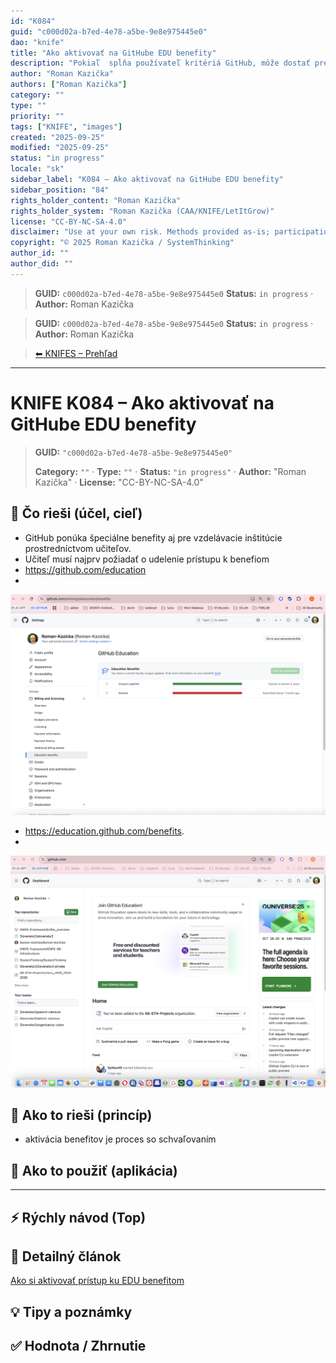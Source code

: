 ```yaml
---
id: "K084"
guid: "c000d02a-b7ed-4e78-a5be-9e8e975445e0"
dao: "knife"
title: "Ako aktivovať na GitHube EDU benefity"
description: "Pokiaľ  spĺňa používateľ kritériá GitHub, môže dostať pre seba pre svoj profil status člena EDU organizácie. Má to viaceroo výhod ako Sites pre privátne repositáre, čo by stálo 3€/mesiac. Detailnejšie v inom Knife. V tomto príspevku je samotná aktivácia týchto benefitov"
author: "Roman Kazička"
authors: ["Roman Kazička"]
category: ""
type: ""
priority: ""
tags: ["KNIFE", "images"]
created: "2025-09-25"
modified: "2025-09-25"
status: "in progress"
locale: "sk"
sidebar_label: "K084 – Ako aktivovať na GitHube EDU benefity"
sidebar_position: "84"
rights_holder_content: "Roman Kazička"
rights_holder_system: "Roman Kazička (CAA/KNIFE/LetItGrow)"
license: "CC-BY-NC-SA-4.0"
disclaimer: "Use at your own risk. Methods provided as-is; participation is voluntary and context-aware."
copyright: "© 2025 Roman Kazička / SystemThinking"
author_id: ""
author_did: ""
---
```

<!-- fm-visible: start -->
> **GUID:** `c000d02a-b7ed-4e78-a5be-9e8e975445e0`
> **Status:** `in progress` · **Author:** Roman Kazička
<!-- fm-visible: end -->
<!-- body:start -->

<!-- fm-visible: start -->
> **GUID:** `c000d02a-b7ed-4e78-a5be-9e8e975445e0`
> **Status:** `in progress` · **Author:** Roman Kazička
<!-- fm-visible: end -->
<!-- body:start -->

<!-- nav:knifes -->
> [⬅ KNIFES – Prehľad](../overview.md)
---
# KNIFE K084 – Ako aktivovať na GitHube EDU benefity
<!-- fm-visible: start -->

> **GUID:** `"c000d02a-b7ed-4e78-a5be-9e8e975445e0"`
>   
> **Category:** `""` · **Type:** `""` · **Status:** `"in progress"` · **Author:** "Roman Kazička" · **License:** "CC-BY-NC-SA-4.0"
<!-- fm-visible: end -->


## 🎯 Čo rieši (účel, cieľ)
- GitHub ponúka špeciálne benefity aj pre vzdelávacie inštitúcie prostredníctvom učiteľov.
- Učiteľ musí najprv požiadať o udelenie prístupu k benefiom
- https://github.com/education 
- 
![Miesto pre žiadosť o akceptovanie](./img/RKA-EDU-Benefits.png)

- https://education.github.com/benefits.
- 
![Miesto pre aktiváciu bebefitov ](./img/RKA-Dashboard.png)


## 🧩 Ako to rieši (princíp)

- aktivácia benefitov je proces so schvaľovaním

## 🧪 Ako to použiť (aplikácia)

---

## ⚡ Rýchly návod (Top)

## 📜 Detailný článok
[Ako si aktivovať prístup ku EDU benefitom](./GHEDU_Faculty_Benefits.md)
## 💡 Tipy a poznámky

## ✅ Hodnota / Zhrnutie


